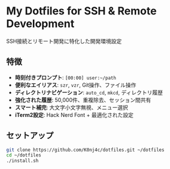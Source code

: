 # My Dotfiles for SSH & Remote Development

SSH接続とリモート開発に特化した開発環境設定

## 特徴
- **時刻付きプロンプト**: `[00:00] user:~/path`
- **便利なエイリアス**: `szr`, `vzr`, Git操作、ファイル操作
- **ディレクトリナビゲーション**: `auto_cd`, `mkcd`, ディレクトリ履歴
- **強化された履歴**: 50,000件、重複除去、セッション間共有  
- **スマート補完**: 大文字小文字無視、メニュー選択
- **iTerm2設定**: Hack Nerd Font + 最適化された設定

## セットアップ
```bash
git clone https://github.com/K0nj4c/dotfiles.git ~/dotfiles
cd ~/dotfiles
./install.sh
